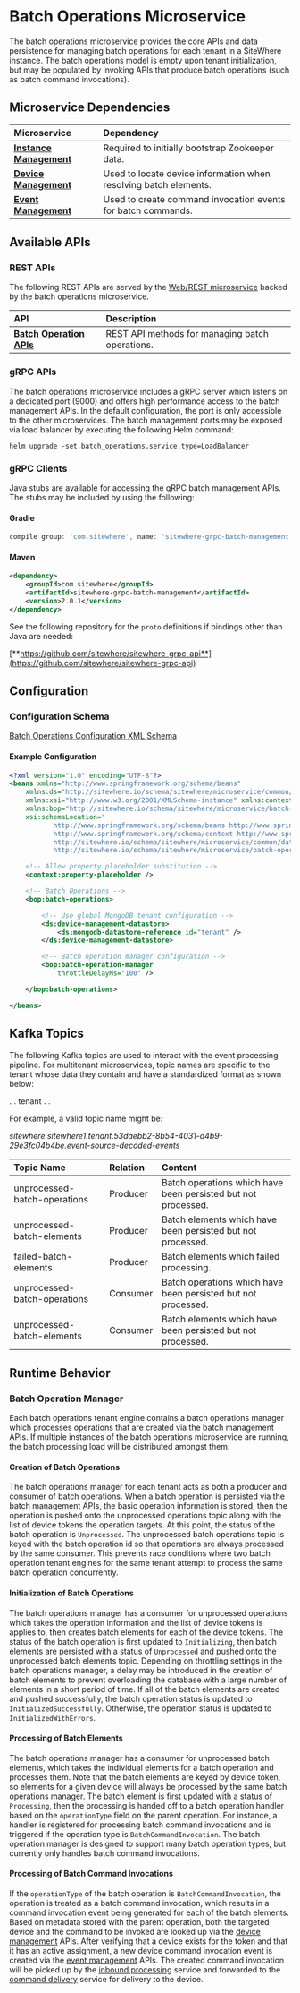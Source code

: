 # Batch Operations Microservice

<MicroserviceBadge text="Multitenant Microservice" type="multitenant"/>
The batch operations microservice provides the core APIs and data persistence
for managing batch operations for each tenant in a SiteWhere instance. The batch operations
model is empty upon tenant initialization, but may be populated by invoking APIs that
produce batch operations (such as batch command invocations).

## Microservice Dependencies

| Microservice                                        | Dependency                                                       |
| :-------------------------------------------------- | :--------------------------------------------------------------- |
| **[Instance Management](./instance-management.md)** | Required to initially bootstrap Zookeeper data.                  |
| **[Device Management](./device-management.md)**     | Used to locate device information when resolving batch elements. |
| **[Event Management](./event-management.md)**       | Used to create command invocation events for batch commands.     |

## Available APIs

### REST APIs

The following REST APIs are served by the [Web/REST microservice](web-rest.md) backed by the batch
operations microservice.

| API                                                                                   | Description                                     |
| :------------------------------------------------------------------------------------ | :---------------------------------------------- |
| [**Batch Operation APIs**](http://sitewhere.io/docs/2.0.0/api2/#tag/batch-operations) | REST API methods for managing batch operations. |

### gRPC APIs

The batch operations microservice includes a gRPC server which listens on a dedicated port
(9000) and offers high performance access to the batch management APIs. In the default
configuration, the port is only accessible to the other microservices. The batch management
ports may be exposed via load balancer by executing the following Helm command:

`helm upgrade -set batch_operations.service.type=LoadBalancer`

### gRPC Clients

Java stubs are available for accessing the gRPC batch management APIs. The stubs
may be included by using the following:

#### Gradle

```groovy
compile group: 'com.sitewhere', name: 'sitewhere-grpc-batch-management', version: '2.0.1'
```

#### Maven

```xml
<dependency>
    <groupId>com.sitewhere</groupId>
    <artifactId>sitewhere-grpc-batch-management</artifactId>
    <version>2.0.1</version>
</dependency>
```

See the following repository for
the `proto` definitions if bindings other than Java are needed:

[**https://github.com/sitewhere/sitewhere-grpc-api**](https://github.com/sitewhere/sitewhere-grpc-api)

## Configuration

### Configuration Schema

[Batch Operations Configuration XML Schema](http://sitewhere.io/schema/sitewhere/microservice/batch-operations/current/batch-operations.xsd)

#### Example Configuration

```xml
<?xml version="1.0" encoding="UTF-8"?>
<beans xmlns="http://www.springframework.org/schema/beans"
	xmlns:ds="http://sitewhere.io/schema/sitewhere/microservice/common/datastore"
	xmlns:xsi="http://www.w3.org/2001/XMLSchema-instance" xmlns:context="http://www.springframework.org/schema/context"
	xmlns:bop="http://sitewhere.io/schema/sitewhere/microservice/batch-operations"
	xsi:schemaLocation="
           http://www.springframework.org/schema/beans http://www.springframework.org/schema/beans/spring-beans-3.1.xsd
           http://www.springframework.org/schema/context http://www.springframework.org/schema/context/spring-context-3.1.xsd
           http://sitewhere.io/schema/sitewhere/microservice/common/datastore http://sitewhere.io/schema/sitewhere/microservice/common/current/datastore-common.xsd
           http://sitewhere.io/schema/sitewhere/microservice/batch-operations http://sitewhere.io/schema/sitewhere/microservice/batch-operations/current/batch-operations.xsd">

	<!-- Allow property placeholder substitution -->
	<context:property-placeholder />

	<!-- Batch Operations -->
	<bop:batch-operations>

		<!-- Use global MongoDB tenant configuration -->
		<ds:device-management-datastore>
			<ds:mongodb-datastore-reference id="tenant" />
		</ds:device-management-datastore>

		<!-- Batch operation manager configuration -->
		<bop:batch-operation-manager
			throttleDelayMs="100" />

	</bop:batch-operations>

</beans>
```

## Kafka Topics

The following Kafka topics are used to interact with the event processing pipeline.
For multitenant microservices, topic names are specific to the tenant whose data
they contain and have a standardized format as shown below:

<MicroserviceBadge text="Product Id" type="multitenant"/>. <MicroserviceBadge text="Instance Id" type="multitenant"/>. tenant . <MicroserviceBadge text="Tenant UUID" type="multitenant"/>. <MicroserviceBadge text="Topic Name" type="multitenant"/>

For example, a valid topic name might be:

_sitewhere.sitewhere1.tenant.53daebb2-8b54-4031-a4b9-29e3fc04b4be.event-source-decoded-events_

| Topic Name                   | Relation | Content                                                       |
| :--------------------------- | :------- | :------------------------------------------------------------ |
| unprocessed-batch-operations | Producer | Batch operations which have been persisted but not processed. |
| unprocessed-batch-elements   | Producer | Batch elements which have been persisted but not processed.   |
| failed-batch-elements        | Producer | Batch elements which failed processing.                       |
| unprocessed-batch-operations | Consumer | Batch operations which have been persisted but not processed. |
| unprocessed-batch-elements   | Consumer | Batch elements which have been persisted but not processed.   |

## Runtime Behavior

### Batch Operation Manager

Each batch operations tenant engine contains a batch operations manager which processes
operations that are created via the batch management APIs. If multiple instances of the
batch operations microservice are running, the batch processing load will be distributed
amongst them.

#### Creation of Batch Operations

The batch operations manager for each tenant acts as both a producer and consumer of batch
operations. When a batch operation is persisted via the batch management APIs, the basic
operation information is stored, then the operation is pushed onto the unprocessed operations
topic along with the list of device tokens the operation targets. At this point, the status
of the batch operation is `Unprocessed`. The unprocessed batch operations topic is keyed
with the batch operation id so that operations are always processed by the same consumer.
This prevents race conditions where two batch operation tenant engines for the same tenant
attempt to process the same batch operation concurrently.

#### Initialization of Batch Operations

The batch operations manager has a consumer for unprocessed operations which takes the
operation information and the list of device tokens is applies to, then creates batch
elements for each of the device tokens. The status of the batch operation is first updated
to `Initializing`, then batch elements are persisted with a status of `Unprocessed` and
pushed onto the unprocessed batch elements topic. Depending on throttling settings in
the batch operations manager, a delay may be introduced in the creation of batch elements
to prevent overloading the database with a large number of elements in a short period of
time. If all of the batch elements are created and pushed successfully, the batch operation
status is updated to `InitializedSuccessfully`. Otherwise, the operation status is updated
to `InitializedWithErrors`.

#### Processing of Batch Elements

The batch operations manager has a consumer for unprocessed batch elements, which takes
the individual elements for a batch operation and processes them. Note that the batch elements
are keyed by device token, so elements for a given device will always be processed by the
same batch operations manager. The batch element is first updated with a status of
`Processing`, then the processing is handed off to a batch operation handler based on
the `operationType` field on the parent operation. For instance, a handler is registered
for processing batch command invocations and is triggered if the operation type is
`BatchCommandInvocation`. The batch operation manager is designed to support many batch
operation types, but currently only handles batch command invocations.

#### Processing of Batch Command Invocations

If the `operationType` of the batch operation is `BatchCommandInvocation`, the operation is
treated as a batch command invocation, which results in a command invocation event being
generated for each of the batch elements. Based on metadata stored with the parent operation,
both the targeted device and the command to be invoked are looked up via the
[device management](./device-management.md) APIs. After verifying that a device exists
for the token and that it has an active assignment, a new device command invocation event
is created via the [event management](./event-management.md) APIs. The created command invocation
will be picked up by the [inbound processing](./inbound-processing.md) service and forwarded
to the [command delivery](./command-delivery.md) service for delivery to the device.
